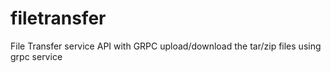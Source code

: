 # filetransfer
File Transfer service API with GRPC
upload/download the tar/zip files using grpc service
